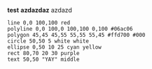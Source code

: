 **test**
**azdazdaz**
azdazd

```xsvg:0,0,100,100
line 0,0 100,100 red
polyline 0,0 100,0 100,100 0,100 #06ac06
polygon 45,45 45,55 55,55 55,45 #ffd700 #000
circle 50,50 5 white white
ellipse 0,50 10 25 cyan yellow
rect 80,70 20 30 purple
text 50,50 "YAY" middle
```